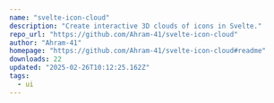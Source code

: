 ```yaml
---
name: "svelte-icon-cloud"
description: "Create interactive 3D clouds of icons in Svelte."
repo_url: "https://github.com/Ahram-41/svelte-icon-cloud"
author: "Ahram-41"
homepage: "https://github.com/Ahram-41/svelte-icon-cloud#readme"
downloads: 22
updated: "2025-02-26T10:12:25.162Z"
tags: 
  - ui
---
```

